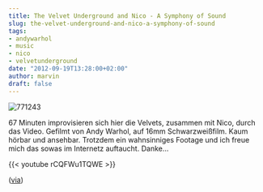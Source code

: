 ```yaml
---
title: The Velvet Underground and Nico - A Symphony of Sound
slug: the-velvet-underground-and-nico-a-symphony-of-sound
tags:
- andywarhol
- music
- nico
- velvetunderground
date: "2012-09-19T13:28:00+02:00"
author: marvin
draft: false
---
```

![771243](/images/771243.jpg)

67 Minuten improvisieren sich hier die Velvets, zusammen mit Nico, durch
das Video. Gefilmt von Andy Warhol, auf 16mm Schwarzweißfilm. Kaum
hörbar und ansehbar. Trotzdem ein wahnsinniges Footage und ich freue
mich das sowas im Internetz auftaucht. Danke...

{{< youtube rCQFWu1TQWE   >}}

([via](http://www.openculture.com/2012/09/ia_symphony_of_soundi_1966_the_velvet_underground_improvises_warhol_films_it_until_the_cops_turn_up.html))